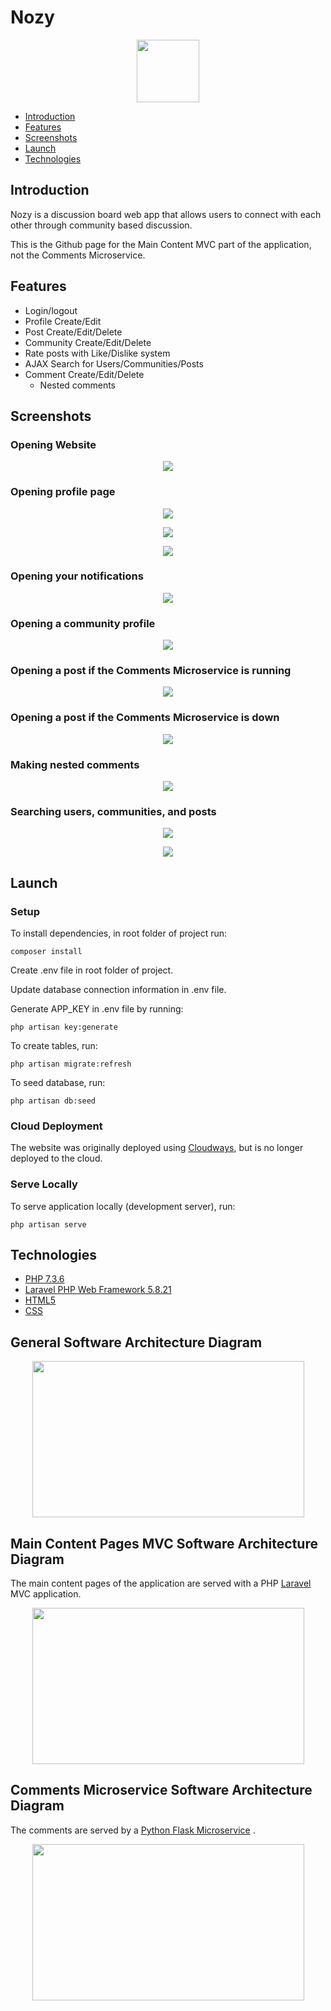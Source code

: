 # Nozy

<p align="center"><img src="./public/images/cartoon-nose-mustache.png" height="100" width="100"></p>

* [Introduction](#introduction)
* [Features](#features)
* [Screenshots](#screenshots)
* [Launch](#launch)
* [Technologies](#technologies)

<h2 id="introduction">Introduction</h2>

Nozy is a discussion board web app that allows users to connect with each other through community based discussion.

This is the Github page for the Main Content MVC part of the application, not the Comments Microservice.

<h2 id="features">Features</h2>

- Login/logout
- Profile Create/Edit
- Post Create/Edit/Delete
- Community Create/Edit/Delete
- Rate posts with Like/Dislike system
- AJAX Search for Users/Communities/Posts
- Comment Create/Edit/Delete
    - Nested comments

<h2 id="screenshots">Screenshots</h2>

### Opening Website
<p align="center"><img src="./images/screenshots/Welcome_Page.PNG"></p>

### Opening profile page
<p align="center"><img src="./images/screenshots/Profile_Page_Part_1.PNG"></p>
<p align="center"><img src="./images/screenshots/Profile_Page_Part_2.PNG"></p>
<p align="center"><img src="./images/screenshots/Profile_Page_Part_3.PNG"></p>

### Opening your notifications
<p align="center"><img src="./images//screenshots/Notifications_Pop_Up.PNG"></p>

### Opening a community profile
<p align="center"><img src="./images/screenshots/Community_Profile.PNG"></p>

### Opening a post if the Comments Microservice is running
<p align="center"><img src="./images/screenshots/Microservice_Up.PNG"></p>

### Opening a post if the Comments Microservice is down
<p align="center"><img src="./images/screenshots/Microservice_Down.PNG"></p>

### Making nested comments
<p align="center"><img src="./images/screenshots/Nested_Comments_Microservice_Running.PNG"></p>

### Searching users, communities, and posts
<p align="center"><img src="./images/screenshots/Search_Page_Part_1.PNG"></p>
<p align="center"><img src="./images/screenshots/Search_Page_Part_2.PNG"></p>

<h2 id="launch">Launch</h2>

### Setup
To install dependencies, in root folder of project run:
```
composer install
```
Create .env file in root folder of project.

Update database connection information in .env file.

Generate APP_KEY in .env file by running:
```
php artisan key:generate
```
To create tables, run:
```
php artisan migrate:refresh
```
To seed database, run:
```
php artisan db:seed
```

### Cloud Deployment
The website was originally deployed using [Cloudways](https://www.cloudways.com/en/), but is no longer deployed to the cloud.

### Serve Locally
To serve application locally (development server), run:
```
php artisan serve
```

<h2 id="technologies">Technologies</h2>

- [PHP 7.3.6](https://www.php.net)
- [Laravel PHP Web Framework 5.8.21](https://laravel.com)
- [HTML5](https://html.com/html5/)
- [CSS](https://developer.mozilla.org/en-US/docs/Glossary/CSS)

## General Software Architecture Diagram
<p align="center"><img src="./images/screenshots/General_Software_Architecture.PNG" height="250" width="435"></p>

## Main Content Pages MVC Software Architecture Diagram
The main content pages of the application are served with a PHP [Laravel](https://laravel.com/) MVC application.
<p align="center"><img src="./images/screenshots/Main_Content_Pages_MVC.PNG" height="250" width="435"></p>

## Comments Microservice Software Architecture Diagram
The comments are served by a [Python Flask Microservice](https://github.com/harindu95/CommentsMicroservice) .
<p align="center"><img src="./images/screenshots/Microservice_Software_Architecture.PNG" height="250" width="435"></p>

